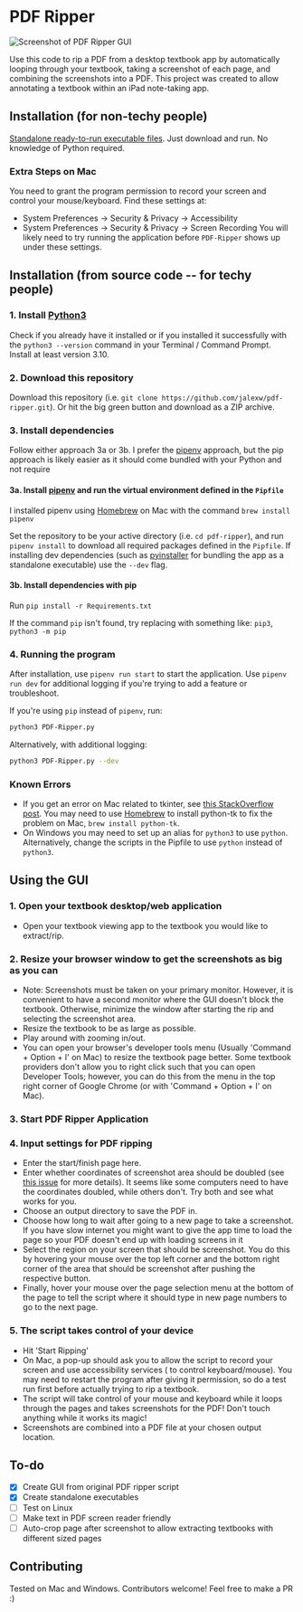 # PDF Ripper

![Screenshot of PDF Ripper GUI](https://github.com/jalexw/pdf-ripper/blob/main/media/gui_screenshot.png?raw=true)

Use this code to rip a PDF from a desktop textbook app by automatically looping through your textbook, taking a screenshot of each page, and combining the screenshots into a PDF. This project was created to allow annotating a textbook within an iPad note-taking app.

## Installation (for non-techy people)
[Standalone ready-to-run executable files](https://jalexw.github.io/pdf-ripper/). Just download and run. No knowledge of Python required.

### Extra Steps on Mac
You need to grant the program permission to record your screen and control your mouse/keyboard. Find these settings at:
- System Preferences -> Security & Privacy -> Accessibility
- System Preferences -> Security & Privacy -> Screen Recording
You will likely need to try running the application before `PDF-Ripper` shows up under these settings.

## Installation (from source code -- for techy people)
### 1. Install [Python3](https://www.python.org/downloads/) 
Check if you already have it installed or if you installed it successfully with the `python3 --version` command in your Terminal / Command Prompt. Install at least version 3.10.

### 2. Download this repository

Download this repository (i.e. `git clone https://github.com/jalexw/pdf-ripper.git`). Or hit the big green button and download as a ZIP archive.

### 3. Install dependencies

Follow either approach 3a or 3b. I prefer the [pipenv](https://pypi.org/project/pipenv/)  approach, but the pip approach is likely easier as it should come bundled with your Python and not require 

#### 3a. Install [pipenv](https://pypi.org/project/pipenv/) and run the virtual environment defined in the `Pipfile`
I installed pipenv using [Homebrew](https://brew.sh/) on Mac with the command `brew install pipenv`

Set the repository to be your active directory (i.e. `cd pdf-ripper`), and run `pipenv install` to download all required packages defined in the `Pipfile`. If installing dev dependencies (such as [pyinstaller](https://pyinstaller.org/en/stable/index.html) for bundling the app as a standalone executable) use the `--dev` flag.

#### 3b. Install dependencies with pip
Run `pip install -r Requirements.txt`

If the command `pip` isn't found, try replacing with something like: `pip3`, `python3 -m pip`

### 4. Running the program
After installation, use `pipenv run start` to start the application. Use `pipenv run dev` for additional logging if you're trying to add a feature or troubleshoot.

If you're using `pip` instead of `pipenv`, run: 
```bash
python3 PDF-Ripper.py
```
Alternatively, with additional logging:
```bash
python3 PDF-Ripper.py --dev
```

### Known Errors
- If you get an error on Mac related to tkinter, see [this StackOverflow post](https://stackoverflow.com/questions/5459444/tkinter-python-may-not-be-configured-for-tk). You may need to use [Homebrew](https://brew.sh/) to install python-tk to fix the problem on Mac, `brew install python-tk`.
- On Windows you may need to set up an alias for `python3` to use `python`. Alternatively, change the scripts in the Pipfile to use `python` instead of `python3`.

## Using the GUI 
### 1. Open your textbook desktop/web application
- Open your textbook viewing app to the textbook you would like to extract/rip. 

### 2. Resize your browser window to get the screenshots as big as you can
- Note: Screenshots must be taken on your primary monitor. However, it is convenient to have a second monitor where the GUI doesn't block the textbook. Otherwise, minimize the window after starting the rip and selecting the screenshot area.
- Resize the textbook to be as large as possible.
- Play around with zooming in/out.
- You can open your browser's developer tools menu (Usually 'Command + Option + I' on Mac) to resize the textbook page better. Some textbook providers don't allow you to right click such that you can open Developer Tools; however, you can do this from the menu in the top right corner of Google Chrome (or with 'Command + Option + I' on Mac).

### 3. Start PDF Ripper Application

### 4. Input settings for PDF ripping
- Enter the start/finish page here.
- Enter whether coordinates of screenshot area should be doubled (see [this issue](https://github.com/python-pillow/Pillow/issues/3293) for more details). It seems like some computers need to have the coordinates doubled, while others don't. Try both and see what works for you.
- Choose an output directory to save the PDF in.
- Choose how long to wait after going to a new page to take a screenshot. If you have slow internet you might want to give the app time to load the page so your PDF doesn't end up with loading screens in it
- Select the region on your screen that should be screenshot. You do this by hovering your mouse over the top left corner and the bottom right corner of the area that should be screenshot after pushing the respective button.
- Finally, hover your mouse over the page selection menu at the bottom of the page to tell the script where it should type in new page numbers to go to the next page.

### 5. The script takes control of your device
- Hit 'Start Ripping'
- On Mac, a pop-up should ask you to allow the script to record your screen and use accessibility services ( to control keyboard/mouse). You may need to restart the program after giving it permission, so do a test run first before actually trying to rip a textbook.
- The script will take control of your mouse and keyboard while it loops through the pages and takes screenshots for the PDF! Don't touch anything while it works its magic! 
- Screenshots are combined into a PDF file at your chosen output location.

## To-do
- [x] Create GUI from original PDF ripper script
- [X] Create standalone executables
- [ ] Test on Linux
- [ ] Make text in PDF screen reader friendly
- [ ] Auto-crop page after screenshot to allow extracting textbooks with different sized pages

## Contributing
Tested on Mac and Windows. Contributors welcome! Feel free to make a PR :)
